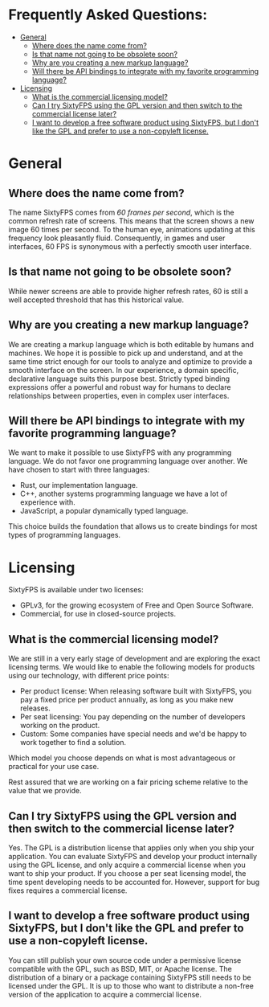 # Frequently Asked Questions:  <!-- omit in toc -->

- [General](#general)
  - [Where does the name come from?](#where-does-the-name-come-from)
  - [Is that name not going to be obsolete soon?](#is-that-name-not-going-to-be-obsolete-soon)
  - [Why are you creating a new markup language?](#why-are-you-creating-a-new-markup-language)
  - [Will there be API bindings to integrate with my favorite programming language?](#will-there-be-api-bindings-to-integrate-with-my-favorite-programming-language)
- [Licensing](#licensing)
  - [What is the commercial licensing model?](#what-is-the-commercial-licensing-model)
  - [Can I try SixtyFPS using the GPL version and then switch to the commercial license later?](#can-i-try-sixtyfps-using-the-gpl-version-and-then-switch-to-the-commercial-license-later)
  - [I want to develop a free software product using SixtyFPS, but I don't like the GPL and prefer to use a non-copyleft license.](#i-want-to-develop-a-free-software-product-using-sixtyfps-but-i-dont-like-the-gpl-and-prefer-to-use-a-non-copyleft-license)

# General

## Where does the name come from?

The name SixtyFPS comes from *60 frames per second*, which is the common refresh rate of screens. 
This means that the screen shows a new image 60 times per second. To the human eye, animations updating
at this frequency look pleasantly fluid. Consequently, in games and user interfaces, 60 FPS is synonymous
with a perfectly smooth user interface.

## Is that name not going to be obsolete soon?

While newer screens are able to provide higher refresh rates, 60 is still a well accepted threshold
that has this historical value.

## Why are you creating a new markup language?

We are creating a markup language which is both editable by humans and machines. We hope it is possible
to pick up and understand, and at the same time strict enough for our tools to analyze and optimize
to provide a smooth interface on the screen. In our experience, a domain specific, declarative language
suits this purpose best. Strictly typed binding expressions offer a powerful and robust way for humans
to declare relationships between properties, even in complex user interfaces.

## Will there be API bindings to integrate with my favorite programming language?

We want to make it possible to use SixtyFPS with any programming language. We do not favor one programming
language over another. We have chosen to start with three languages:

  * Rust, our implementation language.
  * C++, another systems programming language we have a lot of experience with.
  * JavaScript, a popular dynamically typed language.

This choice builds the foundation that allows us to create bindings for most types of programming
languages.

# Licensing

SixtyFPS is available under two licenses:

 * GPLv3, for the growing ecosystem of Free and Open Source Software.
 * Commercial, for use in closed-source projects.

## What is the commercial licensing model?

We are still in a very early stage of development and are exploring the exact licensing terms. We would
like to enable the following models for products using our technology, with different price points:

- Per product license: When releasing software built with SixtyFPS, you pay a fixed price
  per product annually, as long as you make new releases.
- Per seat licensing: You pay depending on the number of developers working on the product.
- Custom: Some companies have special needs and we'd be happy to work together to find a solution.

Which model you choose depends on what is most advantageous or practical for your use case.

Rest assured that we are working on a fair pricing scheme relative to the value that we provide.

## Can I try SixtyFPS using the GPL version and then switch to the commercial license later?

Yes. The GPL is a distribution license that applies only when you ship your application. You can
evaluate SixtyFPS and develop your product internally using the GPL license, and only acquire a commercial
license when you want to ship your product. If you choose a per seat licensing model, the time spent
developing needs to be accounted for. However, support for bug fixes requires a commercial license.

## I want to develop a free software product using SixtyFPS, but I don't like the GPL and prefer to use a non-copyleft license.

You can still publish your own source code under a permissive license compatible with the GPL, such as BSD, MIT, or Apache license.
The distribution of a binary or a package containing SixtyFPS still needs to be licensed under the GPL.
It is up to those who want to distribute a non-free version of the application to acquire a commercial license.
